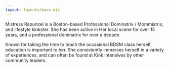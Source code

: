 ```yaml
---
layout: layouts/base.njk
---
```

Mistress Rapunzel is a Boston-based Professional Dominatrix / Mommiatrix, and lifestyle kinkster. She has been active in Her local scene for over 15 years, and a professional dominatrix for over a decade.

Known for taking the time to teach the occasional BDSM class herself, education is important to her. She consistently immerses herself in a variety of experiences, and can often be found at Kink intensives by other community leaders.

